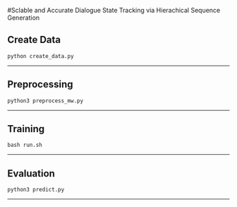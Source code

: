 #Sclable and Accurate Dialogue State Tracking via Hierachical Sequence Generation

## Create Data
```
python create_data.py 
```

***************************************************************


## Preprocessing
```
python3 preprocess_mw.py 
```

***************************************************************

## Training
```
bash run.sh
```

****************************************************************

## Evaluation
```
python3 predict.py 
```

*******************************************************************

